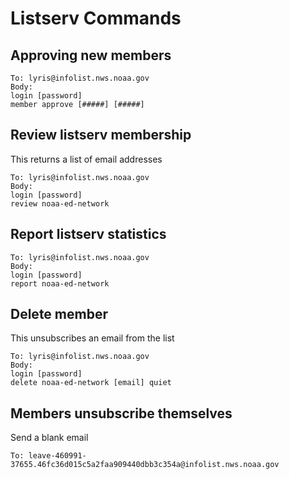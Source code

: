 # Listserv Commands

## Approving new members
```
To: lyris@infolist.nws.noaa.gov
Body:
login [password]
member approve [#####] [#####]
```

## Review listserv membership
This returns a list of email addresses
```
To: lyris@infolist.nws.noaa.gov
Body:
login [password]
review noaa-ed-network
```

## Report listserv statistics
```
To: lyris@infolist.nws.noaa.gov
Body:
login [password]
report noaa-ed-network
```

## Delete member
This unsubscribes an email from the list
```
To: lyris@infolist.nws.noaa.gov
Body:
login [password]
delete noaa-ed-network [email] quiet
```
## Members unsubscribe themselves
Send a blank email 
```
To: leave-460991-37655.46fc36d015c5a2faa909440dbb3c354a@infolist.nws.noaa.gov 
```
